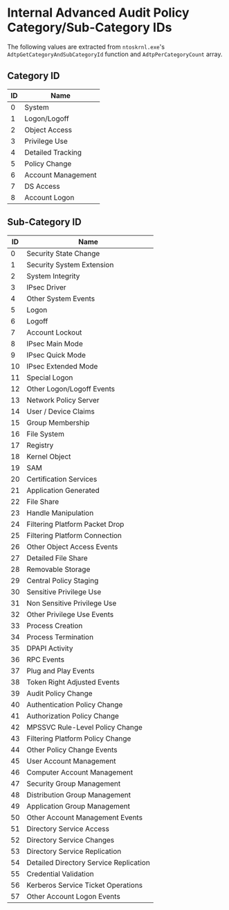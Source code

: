 # Internal Advanced Audit Policy Category/Sub-Category IDs

The following values are extracted from `ntoskrnl.exe`'s `AdtpGetCategoryAndSubCategoryId` function and `AdtpPerCategoryCount` array.

## Category ID

| ID | Name|
|--|--|
| 0 | System |
| 1 | Logon/Logoff |
| 2 | Object Access |
| 3 | Privilege Use |
| 4 | Detailed Tracking |
| 5 | Policy Change |
| 6 | Account Management |
| 7 | DS Access |
| 8 | Account Logon |

## Sub-Category ID

| ID | Name|
|--|--|
|0 | Security State Change |
|1 | Security System Extension |
|2 | System Integrity |
|3 | IPsec Driver |
|4 | Other System Events |
|5 | Logon |
|6 | Logoff |
|7 | Account Lockout |
|8 | IPsec Main Mode |
|9 | IPsec Quick Mode |
|10 | IPsec Extended Mode |
|11 | Special Logon |
|12 | Other Logon/Logoff Events |
|13 | Network Policy Server |
|14 | User / Device Claims |
|15 | Group Membership |
|16 | File System |
|17 | Registry |
|18 | Kernel Object |
|19 | SAM |
|20 | Certification Services |
|21 | Application Generated |
|22 | File Share |
|23 | Handle Manipulation |
|24 | Filtering Platform Packet Drop |
|25 | Filtering Platform Connection |
|26 | Other Object Access Events |
|27 | Detailed File Share |
|28 | Removable Storage |
|29 | Central Policy Staging |
|30 | Sensitive Privilege Use |
|31 | Non Sensitive Privilege Use |
|32 | Other Privilege Use Events |
|33 | Process Creation |
|34 | Process Termination |
|35 | DPAPI Activity |
|36 | RPC Events |
|37 | Plug and Play Events |
|38 | Token Right Adjusted Events |
|39 | Audit Policy Change |
|40 | Authentication Policy Change |
|41 | Authorization Policy Change |
|42 | MPSSVC Rule-Level Policy Change |
|43 | Filtering Platform Policy Change |
|44 | Other Policy Change Events |
|45 | User Account Management |
|46 | Computer Account Management |
|47 | Security Group Management |
|48 | Distribution Group Management |
|49 | Application Group Management |
|50 | Other Account Management Events |
|51 | Directory Service Access |
|52 | Directory Service Changes |
|53 | Directory Service Replication |
|54 | Detailed Directory Service Replication |
|55 | Credential Validation |
|56 | Kerberos Service Ticket Operations |
|57 | Other Account Logon Events |

